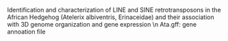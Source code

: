Identification and characterization of LINE and SINE retrotransposons in the African Hedgehog (Atelerix albiventris, Erinaceidae) and their association with 3D genome organization and gene expression \n
Ata.gff: gene annoation file                                                     
